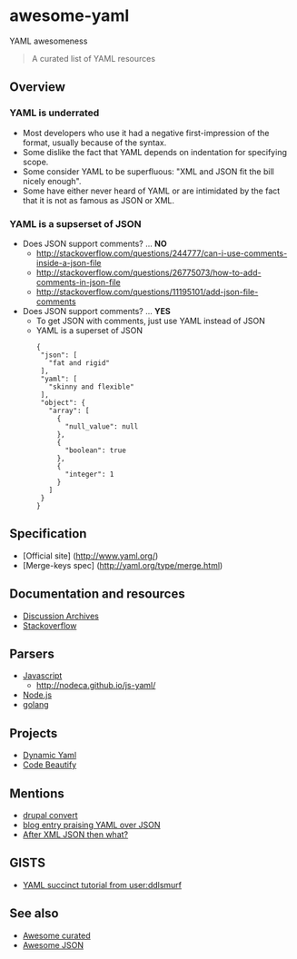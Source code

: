 # awesome-yaml

YAML awesomeness

> A curated list of YAML resources

## Overview

### YAML is **underrated**
* Most developers who use it had a negative first-impression of the format, usually because of the syntax.
* Some dislike the fact that YAML depends on indentation for specifying scope.
* Some consider YAML to be superfluous: "XML and JSON fit the bill nicely enough".
* Some have either never heard of YAML or are intimidated by the fact that it is not as famous as JSON or XML.

### YAML is a **supserset of JSON**
* Does JSON support comments? ... **NO** 
   * http://stackoverflow.com/questions/244777/can-i-use-comments-inside-a-json-file
   * http://stackoverflow.com/questions/26775073/how-to-add-comments-in-json-file
   * http://stackoverflow.com/questions/11195101/add-json-file-comments
* Does JSON support comments? ... **YES** 
   * To get JSON with comments, just use YAML instead of JSON
   * YAML is a superset of JSON
      ```
      {
       "json": [
         "fat and rigid"
       ],
       "yaml": [
         "skinny and flexible"
       ],
       "object": {
         "array": [
           {
             "null_value": null
           },
           {
             "boolean": true
           },
           {
             "integer": 1
           }
         ]
       }
      }
      ```

## Specification

- [Official site] (http://www.yaml.org/)
- [Merge-keys spec] (http://yaml.org/type/merge.html)

## Documentation and resources

- [Discussion Archives](https://sourceforge.net/p/yaml/mailman/yaml-core)
- [Stackoverflow](http://stackoverflow.com/questions/tagged/yaml)

## Parsers

- [Javascript](https://github.com/nodeca/js-yaml)
    - http://nodeca.github.io/js-yaml/
- [Node.js](https://www.npmjs.com/search?q=yaml)
- [golang](https://github.com/go-yaml/yaml)

## Projects
- [Dynamic Yaml](https://github.com/dreftymac/dynamic.yaml)
- [Code Beautify](http://codebeautify.org/yaml-to-json-xml-csv)

## Mentions

- [drupal convert](https://www.drupal.org/node/1793074)
- [blog entry praising YAML over JSON](http://www.cowtowncoder.com/blog/archives/2012/04/entry_473.html)
- [After XML JSON then what?](http://www.drdobbs.com/web-development/after-xml-json-then-what/240151851)

## GISTS

* [YAML succinct tutorial from user:ddlsmurf](https://gist.github.com/dreftymac/b68fef16a468ae56e275)

## See also

* [Awesome curated](https://github.com/sindresorhus/awesome)
* [Awesome JSON](https://github.com/burningtree/awesome-json)
